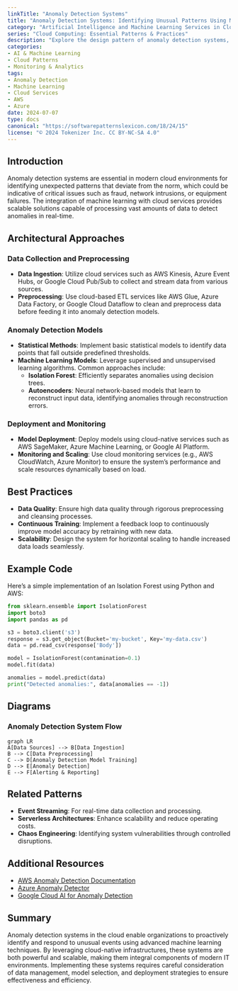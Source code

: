 ```yaml
---
linkTitle: "Anomaly Detection Systems"
title: "Anomaly Detection Systems: Identifying Unusual Patterns Using Machine Learning in the Cloud"
category: "Artificial Intelligence and Machine Learning Services in Cloud"
series: "Cloud Computing: Essential Patterns & Practices"
description: "Explore the design pattern of anomaly detection systems, leveraging machine learning to identify unusual patterns and deviations from the norm within cloud environments. Understand the architectural approaches, best practices, and example implementations using AWS and Azure services."
categories:
- AI & Machine Learning
- Cloud Patterns
- Monitoring & Analytics
tags:
- Anomaly Detection
- Machine Learning
- Cloud Services
- AWS
- Azure
date: 2024-07-07
type: docs
canonical: "https://softwarepatternslexicon.com/18/24/15"
license: "© 2024 Tokenizer Inc. CC BY-NC-SA 4.0"
---
```


## Introduction

Anomaly detection systems are essential in modern cloud environments for identifying unexpected patterns that deviate from the norm, which could be indicative of critical issues such as fraud, network intrusions, or equipment failures. The integration of machine learning with cloud services provides scalable solutions capable of processing vast amounts of data to detect anomalies in real-time.

## Architectural Approaches

### Data Collection and Preprocessing

- **Data Ingestion**: Utilize cloud services such as AWS Kinesis, Azure Event Hubs, or Google Cloud Pub/Sub to collect and stream data from various sources.
- **Preprocessing**: Use cloud-based ETL services like AWS Glue, Azure Data Factory, or Google Cloud Dataflow to clean and preprocess data before feeding it into anomaly detection models.

### Anomaly Detection Models

- **Statistical Methods**: Implement basic statistical models to identify data points that fall outside predefined thresholds. 
- **Machine Learning Models**: Leverage supervised and unsupervised learning algorithms. Common approaches include:
  - **Isolation Forest**: Efficiently separates anomalies using decision trees.
  - **Autoencoders**: Neural network-based models that learn to reconstruct input data, identifying anomalies through reconstruction errors.

### Deployment and Monitoring

- **Model Deployment**: Deploy models using cloud-native services such as AWS SageMaker, Azure Machine Learning, or Google AI Platform.
- **Monitoring and Scaling**: Use cloud monitoring services (e.g., AWS CloudWatch, Azure Monitor) to ensure the system’s performance and scale resources dynamically based on load.

## Best Practices

- **Data Quality**: Ensure high data quality through rigorous preprocessing and cleansing processes.
- **Continuous Training**: Implement a feedback loop to continuously improve model accuracy by retraining with new data.
- **Scalability**: Design the system for horizontal scaling to handle increased data loads seamlessly.

## Example Code

Here’s a simple implementation of an Isolation Forest using Python and AWS:

```python
from sklearn.ensemble import IsolationForest
import boto3
import pandas as pd

s3 = boto3.client('s3')
response = s3.get_object(Bucket='my-bucket', Key='my-data.csv')
data = pd.read_csv(response['Body'])

model = IsolationForest(contamination=0.1)
model.fit(data)

anomalies = model.predict(data)
print("Detected anomalies:", data[anomalies == -1])
```

## Diagrams

### Anomaly Detection System Flow

```mermaid
graph LR
A[Data Sources] --> B[Data Ingestion]
B --> C[Data Preprocessing]
C --> D[Anomaly Detection Model Training]
D --> E[Anomaly Detection]
E --> F[Alerting & Reporting]
```

## Related Patterns

- **Event Streaming**: For real-time data collection and processing.
- **Serverless Architectures**: Enhance scalability and reduce operating costs.
- **Chaos Engineering**: Identifying system vulnerabilities through controlled disruptions.

## Additional Resources

- [AWS Anomaly Detection Documentation](https://docs.aws.amazon.com/)
- [Azure Anomaly Detector](https://azure.microsoft.com/en-us/services/anomaly-detector/)
- [Google Cloud AI for Anomaly Detection](https://cloud.google.com/products/ai)

## Summary

Anomaly detection systems in the cloud enable organizations to proactively identify and respond to unusual events using advanced machine learning techniques. By leveraging cloud-native infrastructures, these systems are both powerful and scalable, making them integral components of modern IT environments. Implementing these systems requires careful consideration of data management, model selection, and deployment strategies to ensure effectiveness and efficiency.

